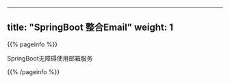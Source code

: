 
---
title: "SpringBoot 整合Email"
weight: 1
---

{{% pageinfo %}}

SpringBoot无障碍使用邮箱服务

{{% /pageinfo %}}
